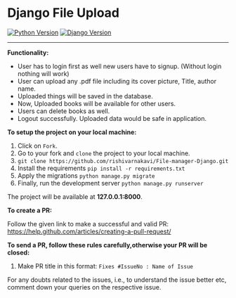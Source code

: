 # Django File Upload

[![Python Version](https://img.shields.io/badge/python-3.7-brightgreen.svg)](https://python.org)
[![Django Version](https://img.shields.io/badge/django-2.1-brightgreen.svg)](https://djangoproject.com)

-----------------------------------------------------------------------------------------------------------------
**Functionality:**
* User has to login first as well new users have to signup. (Without login nothing will work)
* User can upload any .pdf file including its cover picture, Title, author name.
* Uploaded things will be saved in the database.
* Now, Uploaded books will be available for other users.
* Users can delete books as well.
* Logout successfully. Uploaded data would be safe in application.



**To setup the project on your local machine:**

1. Click on `Fork`.
2. Go to your fork and `clone` the project to your local machine.
3. `git clone https://github.com/rishivarnakavi/File-manager-Django.git`
4. Install the requirements `pip install -r requirements.txt`
5. Apply the migrations `python manage.py migrate`
6. Finally, run the development server `python manage.py runserver`

The project will be available at **127.0.0.1:8000**.



**To create a PR:**

Follow the given link to make a successful and valid PR: https://help.github.com/articles/creating-a-pull-request/

**To send a PR, follow these rules carefully,**otherwise your PR will be closed**:**

1. Make PR title in this format: `Fixes #IssueNo : Name of Issue`

For any doubts related to the issues, i.e., to understand the issue better etc, comment down your queries on the respective issue.


